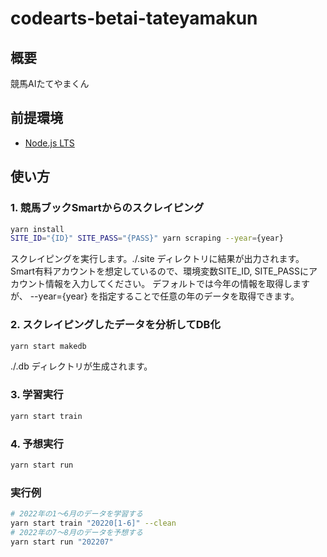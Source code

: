 # codearts-betai-tateyamakun

## 概要

競馬AIたてやまくん

## 前提環境

- [Node.js LTS](https://nodejs.org/ja/download/)

## 使い方

### 1. 競馬ブックSmartからのスクレイピング

```sh
yarn install
SITE_ID="{ID}" SITE_PASS="{PASS}" yarn scraping --year={year}
```

スクレイピングを実行します。./.site ディレクトリに結果が出力されます。
Smart有料アカウントを想定しているので、環境変数SITE_ID, SITE_PASSにアカウント情報を入力してください。
デフォルトでは今年の情報を取得しますが、 --year={year} を指定することで任意の年のデータを取得できます。

### 2. スクレイピングしたデータを分析してDB化

```sh
yarn start makedb
```

./.db ディレクトリが生成されます。

### 3. 学習実行

```sh
yarn start train
```

### 4. 予想実行

```sh
yarn start run
```

### 実行例

```sh
# 2022年の1～6月のデータを学習する
yarn start train "20220[1-6]" --clean
# 2022年の7～8月のデータを予想する
yarn start run "202207"
```
